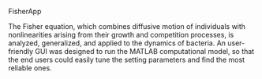 FisherApp

The Fisher equation, which combines diffusive motion of individuals with nonlinearities arising from their growth and competition processes, is analyzed, generalized, and applied to the dynamics of bacteria. An user-friendly GUI was designed to run the MATLAB computational model, so that the end users could easily tune the setting parameters and find the most reliable ones.
